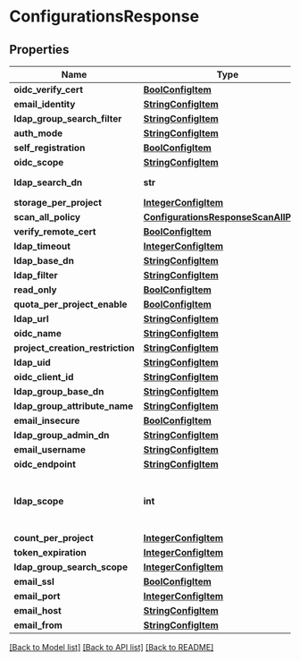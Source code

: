# ConfigurationsResponse


## Properties
Name | Type | Description | Notes
------------ | ------------- | ------------- | -------------
**oidc_verify_cert** | [**BoolConfigItem**](BoolConfigItem.md) |  | [optional] 
**email_identity** | [**StringConfigItem**](StringConfigItem.md) |  | [optional] 
**ldap_group_search_filter** | [**StringConfigItem**](StringConfigItem.md) |  | [optional] 
**auth_mode** | [**StringConfigItem**](StringConfigItem.md) |  | [optional] 
**self_registration** | [**BoolConfigItem**](BoolConfigItem.md) |  | [optional] 
**oidc_scope** | [**StringConfigItem**](StringConfigItem.md) |  | [optional] 
**ldap_search_dn** | **str** | The DN of the user to do the search. | [optional] 
**storage_per_project** | [**IntegerConfigItem**](IntegerConfigItem.md) |  | [optional] 
**scan_all_policy** | [**ConfigurationsResponseScanAllPolicy**](ConfigurationsResponseScanAllPolicy.md) |  | [optional] 
**verify_remote_cert** | [**BoolConfigItem**](BoolConfigItem.md) |  | [optional] 
**ldap_timeout** | [**IntegerConfigItem**](IntegerConfigItem.md) |  | [optional] 
**ldap_base_dn** | [**StringConfigItem**](StringConfigItem.md) |  | [optional] 
**ldap_filter** | [**StringConfigItem**](StringConfigItem.md) |  | [optional] 
**read_only** | [**BoolConfigItem**](BoolConfigItem.md) |  | [optional] 
**quota_per_project_enable** | [**BoolConfigItem**](BoolConfigItem.md) |  | [optional] 
**ldap_url** | [**StringConfigItem**](StringConfigItem.md) |  | [optional] 
**oidc_name** | [**StringConfigItem**](StringConfigItem.md) |  | [optional] 
**project_creation_restriction** | [**StringConfigItem**](StringConfigItem.md) |  | [optional] 
**ldap_uid** | [**StringConfigItem**](StringConfigItem.md) |  | [optional] 
**oidc_client_id** | [**StringConfigItem**](StringConfigItem.md) |  | [optional] 
**ldap_group_base_dn** | [**StringConfigItem**](StringConfigItem.md) |  | [optional] 
**ldap_group_attribute_name** | [**StringConfigItem**](StringConfigItem.md) |  | [optional] 
**email_insecure** | [**BoolConfigItem**](BoolConfigItem.md) |  | [optional] 
**ldap_group_admin_dn** | [**StringConfigItem**](StringConfigItem.md) |  | [optional] 
**email_username** | [**StringConfigItem**](StringConfigItem.md) |  | [optional] 
**oidc_endpoint** | [**StringConfigItem**](StringConfigItem.md) |  | [optional] 
**ldap_scope** | **int** | 0-LDAP_SCOPE_BASE, 1-LDAP_SCOPE_ONELEVEL, 2-LDAP_SCOPE_SUBTREE | [optional] 
**count_per_project** | [**IntegerConfigItem**](IntegerConfigItem.md) |  | [optional] 
**token_expiration** | [**IntegerConfigItem**](IntegerConfigItem.md) |  | [optional] 
**ldap_group_search_scope** | [**IntegerConfigItem**](IntegerConfigItem.md) |  | [optional] 
**email_ssl** | [**BoolConfigItem**](BoolConfigItem.md) |  | [optional] 
**email_port** | [**IntegerConfigItem**](IntegerConfigItem.md) |  | [optional] 
**email_host** | [**StringConfigItem**](StringConfigItem.md) |  | [optional] 
**email_from** | [**StringConfigItem**](StringConfigItem.md) |  | [optional] 

[[Back to Model list]](../README.md#documentation-for-models) [[Back to API list]](../README.md#documentation-for-api-endpoints) [[Back to README]](../README.md)


